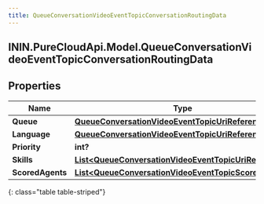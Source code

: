 ```yaml
---
title: QueueConversationVideoEventTopicConversationRoutingData
---
```

## ININ.PureCloudApi.Model.QueueConversationVideoEventTopicConversationRoutingData

## Properties

|Name | Type | Description | Notes|
|------------ | ------------- | ------------- | -------------|
| **Queue** | [**QueueConversationVideoEventTopicUriReference**](QueueConversationVideoEventTopicUriReference.html) |  | [optional] |
| **Language** | [**QueueConversationVideoEventTopicUriReference**](QueueConversationVideoEventTopicUriReference.html) |  | [optional] |
| **Priority** | **int?** |  | [optional] |
| **Skills** | [**List&lt;QueueConversationVideoEventTopicUriReference&gt;**](QueueConversationVideoEventTopicUriReference.html) |  | [optional] |
| **ScoredAgents** | [**List&lt;QueueConversationVideoEventTopicScoredAgent&gt;**](QueueConversationVideoEventTopicScoredAgent.html) |  | [optional] |
{: class="table table-striped"}


